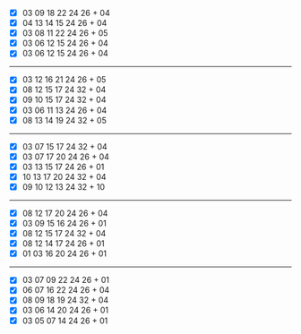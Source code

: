 - [x] 03 09 18 22 24 26 + 04
- [x] 04 13 14 15 24 26 + 04
- [x] 03 08 11 22 24 26 + 05
- [x] 03 06 12 15 24 26 + 04
- [x] 03 06 12 15 24 26 + 04
***
- [x] 03 12 16 21 24 26 + 05
- [x] 08 12 15 17 24 32 + 04
- [x] 09 10 15 17 24 32 + 04
- [x] 03 06 11 13 24 26 + 04
- [x] 08 13 14 19 24 32 + 05
***
- [x] 03 07 15 17 24 32 + 04
- [x] 03 07 17 20 24 26 + 04
- [x] 03 13 15 17 24 26 + 01
- [x] 10 13 17 20 24 32 + 04
- [x] 09 10 12 13 24 32 + 10
***
- [x] 08 12 17 20 24 26 + 04
- [x] 03 09 15 16 24 26 + 01
- [x] 08 12 15 17 24 32 + 04
- [x] 08 12 14 17 24 26 + 01
- [x] 01 03 16 20 24 26 + 01
***
- [x] 03 07 09 22 24 26 + 01
- [x] 06 07 16 22 24 26 + 04
- [x] 08 09 18 19 24 32 + 04
- [x] 03 06 14 20 24 26 + 01
- [x] 03 05 07 14 24 26 + 01
